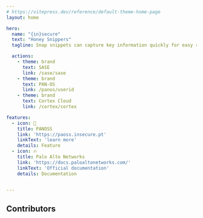 ```yaml
---
# https://vitepress.dev/reference/default-theme-home-page
layout: home

hero:
  name: "{in}secure"
  text: "Honey Snippers"
  tagline: Snap snippets can capture key information quickly for easy reference later on!

  actions:
    - theme: brand
      text: SASE
      link: /sase/sase
    - theme: brand
      text: PAN-OS
      link: /panos/userid
    - theme: brand
      text: Cortex Cloud
      link: /cortex/cortex

features:
  - icon: 🧰
    title: PANOSS
    link: 'https://paoss.insecure.pt'
    linkText: 'learn more'
    details: Feature
  - icon: 🔥
    title: Palo Alto Networks 
    link: 'https://docs.paloaltonetworks.com/'
    linkText: 'Official documentation'
    details: Documentation


---
```


<script setup>
import { VPTeamMembers } from 'vitepress/theme'

const members = [
  {
    avatar: 'https://media.licdn.com/dms/image/v2/D4E03AQFe1c1fYGMkjg/profile-displayphoto-shrink_200_200/profile-displayphoto-shrink_200_200/0/1669229782572?e=1746662400&v=beta&t=A5R3tnR2-EvIVclHNeN63nIoMXK4gNIu83cGJU9_uQA',
    name: 'Gonçalo Pires',
    title: 'Creator',
    links: [
      { icon: 'linkedin', link: 'https://www.linkedin.com/in/piresg/' },
   
    ]
  },
    {
    avatar: "https://media.licdn.com/dms/image/v2/C4E03AQF-Tk8kZ_suxQ/profile-displayphoto-shrink_200_200/profile-displayphoto-shrink_200_200/0/1654776908119?e=1746662400&v=beta&t=6vTsMjbZUUgU0CcKknxt1XBc49PPJtZLSOVwORxCB0c",
    name: 'Nuno Marques',
    title: 'Creator',
    links: [
      { icon: 'linkedin', link: 'https://www.linkedin.com/in/nuno-marques-20a47932/' },
   
    ]
  },
      {
    avatar: "https://media.licdn.com/dms/image/v2/D4D03AQE0xPkcdDBo5A/profile-displayphoto-shrink_200_200/profile-displayphoto-shrink_200_200/0/1702580571541?e=1746662400&v=beta&t=pxqGoI-whE8vHeiGS3uHEH6sLPKDakdb5LEfY5NOeSk",
    name: 'José Gonçalves',
    title: 'Creator',
    links: [
      { icon: 'linkedin', link: 'https://www.linkedin.com/in/josegoncalves13/' },
   
    ]
  },
        {
    avatar: "https://media.licdn.com/dms/image/v2/C4D03AQFZkEPWXKuraQ/profile-displayphoto-shrink_200_200/profile-displayphoto-shrink_200_200/0/1615828278649?e=1747267200&v=beta&t=5NcHrZCosgQLhLTkItqXaPt4rSW9jgfXdgWehCMAhHI",
    name: 'Luis Trincheiras',
    title: 'Creator',
    links: [
      { icon: 'linkedin', link: 'https://www.linkedin.com/in/luis-trincheiras/' },
   
    ]
  },
   
]
</script>

## Contributors


<VPTeamMembers size="small" :members="members" />
